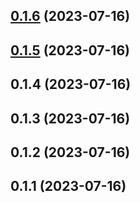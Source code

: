 ## [0.1.6](https://github.com/dzangolab/pulumi/compare/v0.1.5...v0.1.6) (2023-07-16)



## [0.1.5](https://github.com/dzangolab/pulumi/compare/v0.1.4...v0.1.5) (2023-07-16)



## 0.1.4 (2023-07-16)



## 0.1.3 (2023-07-16)



## 0.1.2 (2023-07-16)



## 0.1.1 (2023-07-16)



